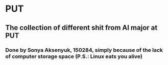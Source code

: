 # PUT

## The collection of different shit from AI major at PUT

### Done by Sonya Aksenyuk, 150284, simply because of the lack of computer storage space (P.S.: Linux eats you alive)
